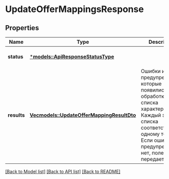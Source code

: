 # UpdateOfferMappingsResponse

## Properties
Name | Type | Description | Notes
------------ | ------------- | ------------- | -------------
**status** | [***models::ApiResponseStatusType**](ApiResponseStatusType.md) |  | [optional] [default to None]
**results** | [**Vec<models::UpdateOfferMappingResultDto>**](UpdateOfferMappingResultDTO.md) | Ошибки и предупреждения, которые появились при обработке списка характеристик. Каждый элемент списка соответствует одному товару.  Если ошибок и предупреждений нет, поле не передается.  | [optional] [default to None]

[[Back to Model list]](../README.md#documentation-for-models) [[Back to API list]](../README.md#documentation-for-api-endpoints) [[Back to README]](../README.md)


